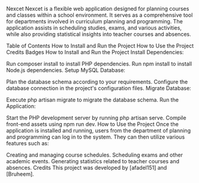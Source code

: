 Nexcet
Nexcet is a flexible web application designed for planning courses and classes within a school environment. It serves as a comprehensive tool for departments involved in curriculum planning and programming. The application assists in scheduling studies, exams, and various activities, while also providing statistical insights into teacher courses and absences.

Table of Contents
How to Install and Run the Project
How to Use the Project
Credits
Badges
How to Install and Run the Project
Install Dependencies:

Run composer install to install PHP dependencies.
Run npm install to install Node.js dependencies.
Setup MySQL Database:

Plan the database schema according to your requirements.
Configure the database connection in the project's configuration files.
Migrate Database:

Execute php artisan migrate to migrate the database schema.
Run the Application:

Start the PHP development server by running php artisan serve.
Compile front-end assets using npm run dev.
How to Use the Project
Once the application is installed and running, users from the department of planning and programming can log in to the system. They can then utilize various features such as:

Creating and managing course schedules.
Scheduling exams and other academic events.
Generating statistics related to teacher courses and absences.
Credits
This project was developed by [afadel151] and [Bruheem].

